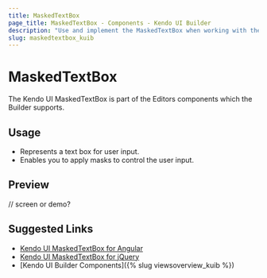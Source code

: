 ```yaml
---
title: MaskedTextBox
page_title: MaskedTextBox - Components - Kendo UI Builder
description: "Use and implement the MaskedTextBox when working with the Kendo UI Builder tool for creating and managing Angular and AngularJS-based web applications."
slug: maskedtextbox_kuib
---
```


# MaskedTextBox

The Kendo UI MaskedTextBox is part of the Editors components which the Builder supports.

## Usage

* Represents a text box for user input.
* Enables you to apply masks to control the user input.

## Preview

// screen or demo?

## Suggested Links

* [Kendo UI MaskedTextBox for Angular](https://www.telerik.com/kendo-angular-ui/components/inputs/maskedtextbox/)
* [Kendo UI MaskedTextBox for jQuery](https://demos.telerik.com/kendo-ui/maskedtextbox/index)
* [Kendo UI Builder Components]({% slug viewsoverview_kuib %})
